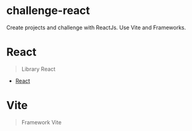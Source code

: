 # challenge-react
Create projects and challenge with ReactJs. Use Vite and Frameworks. 

# React
> Library React 
- [React](https://react.dev/)

# Vite
> Framework Vite
